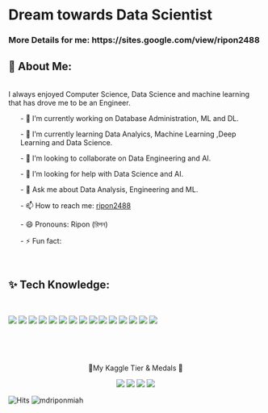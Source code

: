 <h1> Dream towards Data Scientist </h1>
<h3> More Details for me:  https://sites.google.com/view/ripon2488</h3>

<h2>🤠 About Me: </h2><br>
I always enjoyed Computer Science, Data Science and machine learning that has drove me to be an Engineer.

<ul>- 🔭 I’m currently working on Database Administration, ML and DL.</ul>
<ul>- 🌱 I’m currently learning Data Analyics, Machine Learning ,Deep Learning and Data Science.</ul>
<ul>- 👯 I’m looking to collaborate on Data Engineering and AI.</ul>
<ul>- 🤔 I’m looking for help with Data Science and AI.</ul>
<ul>- 💬 Ask me about Data Analysis, Engineering and ML.</ul>
<ul>- 📫 How to reach me: <a href="https://www.linkedin.com/in/ripon2488/"> ripon2488 </a> </ul>
<ul>- 😄 Pronouns: Ripon (রিপন)</ul>
<ul>- ⚡ Fun fact: </ul>

<br>
<h2> ✨ Tech Knowledge: </h2><br>

![](https://img.shields.io/badge/python-3670A0?style=for-the-badge&amp;logo=python&amp;logoColor=ffdd54)
![](https://img.shields.io/badge/Keras-%23D00000.svg?style=for-the-badge&amp;logo=Keras&amp;logoColor=white)
![](https://img.shields.io/badge/numpy-%23013243.svg?style=for-the-badge&amp;logo=numpy&amp;logoColor=white)
![](https://img.shields.io/badge/pandas-%23150458.svg?style=for-the-badge&amp;logo=pandas&amp;logoColor=white)
![](https://img.shields.io/badge/Plotly-%233F4F75.svg?style=for-the-badge&amp;logo=plotly&amp;logoColor=white)
 ![](https://img.shields.io/badge/PyTorch-%23EE4C2C.svg?style=for-the-badge&amp;logo=PyTorch&amp;logoColor=white)
![](https://img.shields.io/badge/scikit--learn-%23F7931E.svg?style=for-the-badge&amp;logo=scikit-learn&amp;logoColor=white) 
![](https://img.shields.io/badge/SciPy-%230C55A5.svg?style=for-the-badge&amp;logo=scipy&amp;logoColor=%white)
![](https://img.shields.io/badge/TensorFlow-%23FF6F00.svg?style=for-the-badge&amp;logo=TensorFlow&amp;logoColor=white)
![](https://img.shields.io/badge/opencv-%23white.svg?style=for-the-badge&amp;logo=opencv&amp;logoColor=white)
![](https://www.googleapis.com/download/storage/v1/b/kaggle-user-content/o/inbox%2F9733051%2F9de19bc8674de7e909cfdc555ab8199b%2Fpower%20bi.JPG?generation=1674674584825248&alt=media)
![](https://www.googleapis.com/download/storage/v1/b/kaggle-user-content/o/inbox%2F9733051%2F2984bf7961a04d79aa992de7e25fa036%2Ftableau.JPG?generation=1674674585096135&alt=media)
![](https://www.googleapis.com/download/storage/v1/b/kaggle-user-content/o/inbox%2F9733051%2F9b2e7383176bb5d806142e8ef8f89bb5%2Fgoogle%20data%20studio.JPG?generation=1674674585135850&alt=media)
![](https://www.googleapis.com/download/storage/v1/b/kaggle-user-content/o/inbox%2F9733051%2F224ba3f0a7a6dd52c6c5d57b4c6768bc%2Fmysql.JPG?generation=1674674585250106&alt=media)
![](https://www.googleapis.com/download/storage/v1/b/kaggle-user-content/o/inbox%2F9733051%2F451decb991b663ac2a01bf33287e8f89%2Foracle.JPG?generation=1674674585317290&alt=media)


<br>

<p align="center">

  <br/>
  <p align="center">🥇My Kaggle Tier & Medals 🥇</p>
 
</p>
<p align="center">
  <img src="https://road-to-kaggle-grandmaster.vercel.app/api/badges/mdriponmiah/competition/"; />
  <img src="https://road-to-kaggle-grandmaster.vercel.app/api/badges/mdriponmiah/dataset/"; />
  <img src="https://road-to-kaggle-grandmaster.vercel.app/api/badges/mdriponmiah/notebook/"; />
  <img src="https://road-to-kaggle-grandmaster.vercel.app/api/badges/mdriponmiah/discussion/"; />
</p>

![Hits](https://hits.seeyoufarm.com/api/count/incr/badge.svg?url=https%3A%2F%2Fgithub.com%2Fmdriponmiah%2Fkaggle-badge&count_bg=%23DDAA17&title_bg=%23555555&icon=&icon_color=%23E7E7E7&title=hits&edge_flat=false)
![mdriponmiah](https://road-to-kaggle-grandmaster.vercel.app/api/simple/mdriponmiah) 

                                                                                        
